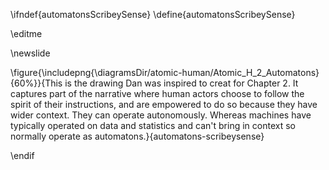 \ifndef{automatonsScribeySense}
\define{automatonsScribeySense}

\editme

\newslide

\figure{\includepng{\diagramsDir/atomic-human/Atomic_H_2_Automatons}{60%}}{This is the drawing Dan was inspired to creat for Chapter 2. It captures part of the narrative where human actors choose to follow the spirit of their instructions, and are empowered to do so because they have wider context. They can operate autonomously. Whereas machines have typically operated on data and statistics and can't bring in context so normally operate as automatons.}{automatons-scribeysense}

\endif


